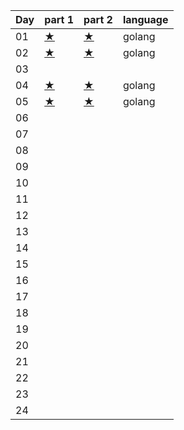 | Day | part 1 | part 2 | language |
| --- | ------ | ------ | -------- |
| 01  | [★](https://github.com/Cigh/advent-of-code-17/blob/master/day1/part1/main.go)      | [★](https://github.com/Cigh/advent-of-code-17/blob/master/day1/part2/main.go)      | golang   |
| 02  | [★](https://github.com/Cigh/advent-of-code-17/blob/master/day2/part1/main.go)      | [★](https://github.com/Cigh/advent-of-code-17/blob/master/day2/part2/main.go)      | golang   |
| 03  |         |        |          |
| 04  | [★](https://github.com/Cigh/advent-of-code-17/blob/master/day4/part1/main.go)      | [★](https://github.com/Cigh/advent-of-code-17/blob/master/day4/part2/main.go)      | golang   |
| 05  | [★](https://github.com/Cigh/advent-of-code-17/blob/master/day5/part1/main.go)      | [★](https://github.com/Cigh/advent-of-code-17/blob/master/day5/part2/main.go)      | golang   |
| 06  |         |        |          |
| 07  |         |        |          |
| 08  |         |        |          |
| 09  |         |        |          |
| 10  |         |        |          |
| 11  |         |        |          |
| 12  |         |        |          |
| 13  |         |        |          |
| 14  |         |        |          |
| 15  |         |        |          |
| 16  |         |        |          |
| 17  |         |        |          |
| 18  |         |        |          |
| 19  |         |        |          |
| 20  |         |        |          |
| 21  |         |        |          |
| 22  |         |        |          |
| 23  |         |        |          |
| 24  |         |        |          |

